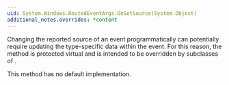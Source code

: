 ```yaml
---
uid: System.Windows.RoutedEventArgs.OnSetSource(System.Object)
additional_notes.overrides: *content
---
```


<p>Changing the reported source of an event programmatically can potentially require updating the type-specific data within the event. For this reason, the <xref href="System.Windows.RoutedEventArgs.OnSetSource(System.Object)"></xref> method is protected virtual and is intended to be overridden by subclasses of <xref href="System.Windows.RoutedEventArgs"></xref>.  
  
 This method has no default implementation.</p>


